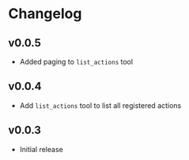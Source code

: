 # Changelog

## v0.0.5

- Added paging to `list_actions` tool

## v0.0.4

- Add `list_actions` tool to list all registered actions

## v0.0.3

- Initial release

